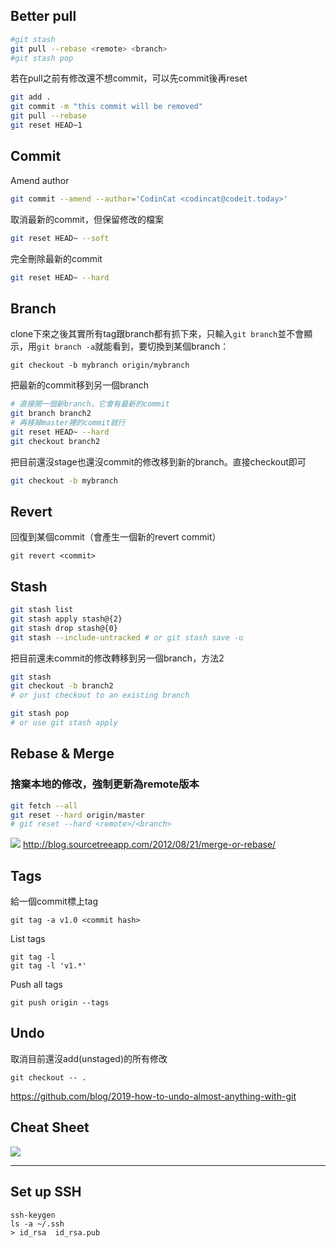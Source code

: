 ## Better pull
```sh
#git stash
git pull --rebase <remote> <branch>
#git stash pop
```

若在pull之前有修改還不想commit，可以先commit後再reset

```sh
git add .
git commit -m "this commit will be removed"
git pull --rebase
git reset HEAD~1
```

## Commit

Amend author

```sh
git commit --amend --author='CodinCat <codincat@codeit.today>'
```

取消最新的commit，但保留修改的檔案
```sh
git reset HEAD~ --soft
```

完全刪除最新的commit
```sh
git reset HEAD~ --hard
```

## Branch

clone下來之後其實所有tag跟branch都有抓下來，只輸入`git branch`並不會顯示，用`git branch -a`就能看到，要切換到某個branch：
```
git checkout -b mybranch origin/mybranch
```

把最新的commit移到另一個branch

```sh
# 直接開一個新branch，它會有最新的commit
git branch branch2
# 再移掉master裡的commit就行
git reset HEAD~ --hard
git checkout branch2
```

把目前還沒stage也還沒commit的修改移到新的branch。直接checkout即可

```sh
git checkout -b mybranch
```

## Revert
回復到某個commit（會產生一個新的revert commit）

```
git revert <commit>
```

## Stash

```sh
git stash list
git stash apply stash@{2}
git stash drop stash@{0}
git stash --include-untracked # or git stash save -u
```

把目前還未commit的修改轉移到另一個branch，方法2

```sh
git stash
git checkout -b branch2
# or just checkout to an existing branch

git stash pop
# or use git stash apply
```

## Rebase & Merge

### 捨棄本地的修改，強制更新為remote版本

```sh
git fetch --all
git reset --hard origin/master
# git reset --hard <remote>/<branch>
```

![](http://i.imgur.com/IEAtoMD.png)
http://blog.sourcetreeapp.com/2012/08/21/merge-or-rebase/

## Tags
給一個commit標上tag
```
git tag -a v1.0 <commit hash>
```

List tags
```
git tag -l
git tag -l 'v1.*'
```

Push all tags
```
git push origin --tags
```

## Undo
取消目前還沒add(unstaged)的所有修改
```
git checkout -- .
```
https://github.com/blog/2019-how-to-undo-almost-anything-with-git

## Cheat Sheet
![](http://i.imgur.com/xBLgwXj.png)

------

## Set up SSH
```
ssh-keygen
ls -a ~/.ssh
> id_rsa  id_rsa.pub 
```
